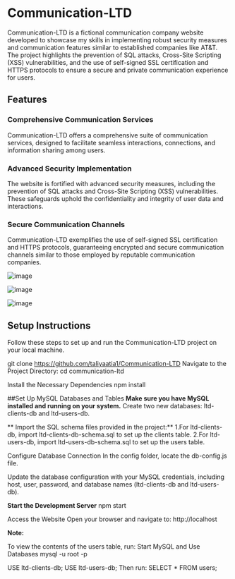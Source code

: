 # Communication-LTD

Communication-LTD is a fictional communication company website developed to showcase my skills in implementing robust security measures and communication features similar to established companies like AT&T. The project highlights the prevention of SQL attacks, Cross-Site Scripting (XSS) vulnerabilities, and the use of self-signed SSL certification and HTTPS protocols to ensure a secure and private communication experience for users.

## Features

### Comprehensive Communication Services
Communication-LTD offers a comprehensive suite of communication services, designed to facilitate seamless interactions, connections, and information sharing among users.

### Advanced Security Implementation
The website is fortified with advanced security measures, including the prevention of SQL attacks and Cross-Site Scripting (XSS) vulnerabilities. These safeguards uphold the confidentiality and integrity of user data and interactions.

### Secure Communication Channels
Communication-LTD exemplifies the use of self-signed SSL certification and HTTPS protocols, guaranteeing encrypted and secure communication channels similar to those employed by reputable communication companies.



![image](https://github.com/user-attachments/assets/143ab5ed-abd9-48bd-b36c-2a26a53cbfa3)


![image](https://github.com/user-attachments/assets/2ef9674f-9cf7-4c59-99c5-3e5bc2b18290)


![image](https://github.com/user-attachments/assets/ca45fe4c-dbf1-4983-995f-084c59151f97)


## Setup Instructions

Follow these steps to set up and run the Communication-LTD project on your local machine.

git clone https://github.com/taliyaatia1/Communication-LTD
Navigate to the Project Directory:
  cd communication-ltd

Install the Necessary Dependencies
  npm install


##Set Up MySQL Databases and Tables
**Make sure you have MySQL installed and running on your system.**
Create two new databases: ltd-clients-db and ltd-users-db.

 ** Import the SQL schema files provided in the project:**
  1.For ltd-clients-db, import ltd-clients-db-schema.sql to set up the clients table.
  2.For ltd-users-db, import ltd-users-db-schema.sql to set up the users table.
  
Configure Database Connection
In the config folder, locate the db-config.js file.

Update the database configuration with your MySQL credentials, including host, user, password, and database names (ltd-clients-db and ltd-users-db).

**Start the Development Server**
npm start

Access the Website
Open your browser and navigate to: http://localhost

**Note:**

To view the contents of the users table, run:
Start MySQL and Use Databases
mysql -u root -p

USE ltd-clients-db;
USE ltd-users-db;
Then run:
SELECT * FROM users;





